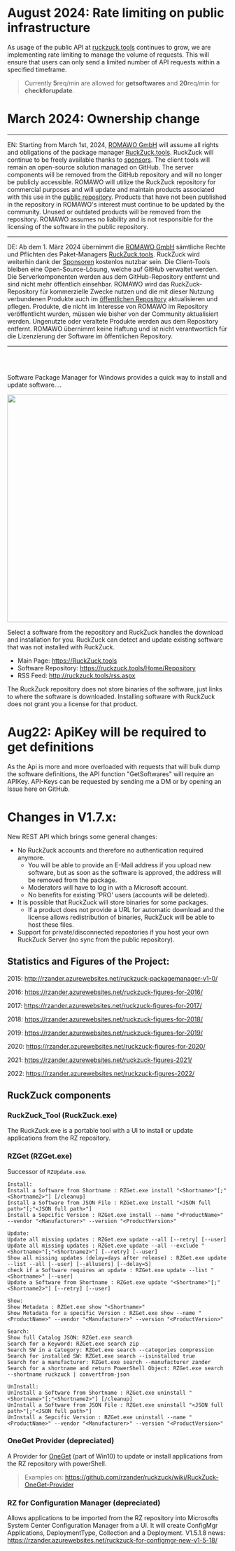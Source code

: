 # August 2024: Rate limiting on public infrastructure
As usage of the public API at [ruckzuck.tools](https://ruckzuck.tools) continues to grow, we are implementing rate limiting to manage the volume of requests. This will ensure that users can only send a limited number of API requests within a specified timeframe.  
>Currently **5**req/min are allowed for **getsoftwares** and **20**req/min for **checkforupdate**.

# March 2024: Ownership change
***
EN: Starting from March 1st, 2024, [ROMAWO GmbH](https://romawo.com) will assume all rights and obligations of the package manager [RuckZuck.tools](https://ruckzuck.tools/). RuckZuck will continue to be freely available thanks to [sponsors](https://ruckzuck.tools/Home/Sponsors). The client tools will remain an open-source solution managed on GitHub. The server components will be removed from the GitHub repository and will no longer be publicly accessible.
ROMAWO will utilize the RuckZuck repository for commercial purposes and will update and maintain products associated with this use in the [public repository](https://ruckzuck.tools/Home/Repository). Products that have not been published in the repository in ROMAWO's interest must continue to be updated by the community. Unused or outdated products will be removed from the repository.
ROMAWO assumes no liability and is not responsible for the licensing of the software in the public repository.
***
DE: Ab dem 1. März 2024 übernimmt die [ROMAWO GmbH](https://romawo.com) sämtliche Rechte und Pflichten des Paket-Managers [RuckZuck.tools](https://ruckzuck.tools/). RuckZuck wird weiterhin dank der [Sponsoren](https://ruckzuck.tools/Home/Sponsors) kostenlos nutzbar sein. Die Client-Tools bleiben eine Open-Source-Lösung, welche auf GitHub verwaltet werden. Die Serverkomponenten werden aus dem GitHub-Repository entfernt und sind nicht mehr öffentlich einsehbar.
ROMAWO wird das RuckZuck-Repository für kommerzielle Zwecke nutzen und die mit dieser Nutzung verbundenen Produkte auch im [öffentlichen Repository](https://ruckzuck.tools/Home/Repository) aktualisieren und pflegen. Produkte, die nicht im Interesse von ROMAWO im Repository veröffentlicht wurden, müssen wie bisher von der Community aktualisiert werden. Ungenutzte oder veraltete Produkte werden aus dem Repository entfernt.
ROMAWO übernimmt keine Haftung und ist nicht verantwortlich für die Lizenzierung der Software im öffentlichen Repository.

***

<br><br>

Software Package Manager for Windows provides a quick way to install and update software....

<img src="https://cloud.githubusercontent.com/assets/11909453/24813479/7340c22a-1bce-11e7-8df7-a0d8236775df.png" width="520">


Select a software from the repository and RuckZuck handles the download and installation for you.
 RuckZuck can detect and update existing software that was not installed with RuckZuck. 

 * Main Page: https://RuckZuck.tools
 * Software Repository: https://ruckzuck.tools/Home/Repository
 * RSS Feed: http://ruckzuck.tools/rss.aspx

 The RuckZuck repository does not store binaries of the software, just links to where the software is downloaded. Installing software with RuckZuck does not grant you a license for that product.



# Aug22: ApiKey will be required to get definitions
As the Api is more and more overloaded with requests that will bulk dump the software definitions, the API function "GetSoftwares" will require an APIKey. API-Keys can be requested by sending me a DM or by opening an Issue here on GitHub.

# Changes in V1.7.x:

New REST API which brings some general changes:
* No RuckZuck accounts and therefore no authentication required anymore. 
  * You will be able to provide an E-Mail address if you upload new software, but as soon as the software is approved, the address will be removed from the package.
  * Moderators will have to log in with a Microsoft account.
  * No benefits for existing 'PRO' users (accounts will be deleted).
* It is possible that RuckZuck will store binaries for some packages.
  * If a product does not provide a URL for automatic download and the license allows redistribution of binaries, RuckZuck will be able to host these files.
* Support for private/disconnected repostories if you host your own RuckZuck Server (no sync from the public repository).

## Statistics and Figures of the Project: 

2015:  http://rzander.azurewebsites.net/ruckzuck-packagemanager-v1-0/ 

2016:  https://rzander.azurewebsites.net/ruckzuck-figures-for-2016/ 

2017:  https://rzander.azurewebsites.net/ruckzuck-figures-for-2017/

2018:  https://rzander.azurewebsites.net/ruckzuck-figures-for-2018/

2019: https://rzander.azurewebsites.net/ruckzuck-figures-for-2019/

2020: https://rzander.azurewebsites.net/ruckzuck-figures-for-2020/

2021: https://rzander.azurewebsites.net/ruckzuck-figures-2021/

2022: https://rzander.azurewebsites.net/ruckzuck-figures-2022/

## RuckZuck components
### RuckZuck_Tool (RuckZuck.exe)
The RuckZuck.exe is a portable tool with a UI to install or update applications from the RZ repository.

### RZGet (RZGet.exe)
Successor of `RZUpdate.exe`.
```
Install:
Install a Software from Shortname : RZGet.exe install "<Shortname>"[;"<Shortname2>"] [/cleanup]
Install a Software from JSON File : RZGet.exe install "<JSON full path>"[;"<JSON full path>"]
Install a Sepcific Version : RZGet.exe install --name "<ProductName>" --vendor "<Manufacturer>" --version "<ProductVersion>"

Update:
Update all missing updates : RZGet.exe update --all [--retry] [--user]
Update all missing updates : RZGet.exe update --all --exclude "<Shortname>"[;"<Shortname2>"] [--retry] [--user]
Show all missing updates (delay=days after release) : RZGet.exe update --list --all [--user] [--allusers] [--delay=5]
check if a Software requires an update : RZGet.exe update --list "<Shortname>" [--user]
Update a Software from Shortname : RZGet.exe update "<Shortname>"[;"<Shortname2>"] [--retry] [--user]

Show:
Show Metadata : RZGet.exe show "<Shortname>"
Show Metadata for a specific Version : RZGet.exe show --name "<ProductName>" --vendor "<Manufacturer>" --version "<ProductVersion>"

Search:
Show full Catalog JSON: RZGet.exe search
Search for a Keyword: RZGet.exe search zip
Search SW in a Category: RZGet.exe search --categories compression
Search for installed SW: RZGet.exe search --isinstalled true
Search for a manufacturer: RZGet.exe search --manufacturer zander
Search for a shortname and return PowerShell Object: RZGet.exe search --shortname ruckzuck | convertfrom-json

UnInstall:
UnInstall a Software from Shortname : RZGet.exe uninstall "<Shortname>"[;"<Shortname2>"] [/cleanup]
UnInstall a Software from JSON File : RZGet.exe uninstall "<JSON full path>"[;"<JSON full path>"]
UnInstall a Sepcific Version : RZGet.exe uninstall --name "<ProductName>" --vendor "<Manufacturer>" --version "<ProductVersion>"
```

### OneGet Provider (depreciated)
A Provider for [OneGet](https://github.com/OneGet/oneget) (part of Win10) to update or install applications from the RZ repository with powerShell.

> Examples on: https://github.com/rzander/ruckzuck/wiki/RuckZuck-OneGet-Provider

### RZ for Configuration Manager (depreciated)
Allows applications to be imported from the RZ repository into Microsofts System Center Configuration Manager from a UI. It will create ConfigMgr Applications, DeploymentType, Collection and a Deployment. V1.5.1.8 news: https://rzander.azurewebsites.net/ruckzuck-for-configmgr-new-v1-5-18/


